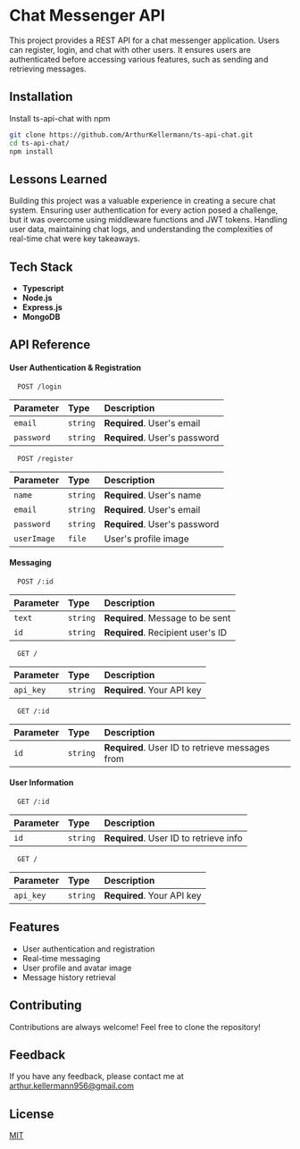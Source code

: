 # Chat Messenger API

This project provides a REST API for a chat messenger application. Users can register, login, and chat with other users. It ensures users are authenticated before accessing various features, such as sending and retrieving messages.

## Installation

Install ts-api-chat with npm

```bash
git clone https://github.com/ArthurKellermann/ts-api-chat.git
cd ts-api-chat/
npm install
```
    
## Lessons Learned

Building this project was a valuable experience in creating a secure chat system. Ensuring user authentication for every action posed a challenge, but it was overcome using middleware functions and JWT tokens. Handling user data, maintaining chat logs, and understanding the complexities of real-time chat were key takeaways.


## Tech Stack

- **Typescript**
- **Node.js**
- **Express.js**
- **MongoDB**
## API Reference

#### User Authentication & Registration

```http
  POST /login
```

| Parameter      | Type     | Description                       |
| :------------- | :------- | :-------------------------------- |
| `email`        | `string` | **Required**. User's email        |
| `password`     | `string` | **Required**. User's password     |

```http
  POST /register
```

| Parameter      | Type     | Description                       |
| :------------- | :------- | :-------------------------------- |
| `name`         | `string` | **Required**. User's name         |
| `email`        | `string` | **Required**. User's email        |
| `password`     | `string` | **Required**. User's password     |
| `userImage`    | `file`   | User's profile image              |

#### Messaging

```http
  POST /:id
```

| Parameter      | Type     | Description                             |
| :------------- | :------- | :-------------------------------------- |
| `text`         | `string` | **Required**. Message to be sent        |
| `id`           | `string` | **Required**. Recipient user's ID       |

```http
  GET /
```

| Parameter      | Type     | Description                             |
| :------------- | :------- | :-------------------------------------- |
| `api_key`      | `string` | **Required**. Your API key              |

```http
  GET /:id
```

| Parameter      | Type     | Description                             |
| :------------- | :------- | :-------------------------------------- |
| `id`           | `string` | **Required**. User ID to retrieve messages from |

#### User Information

```http
  GET /:id
```

| Parameter      | Type     | Description                             |
| :------------- | :------- | :-------------------------------------- |
| `id`           | `string` | **Required**. User ID to retrieve info  |

```http
  GET /
```

| Parameter      | Type     | Description                             |
| :------------- | :------- | :-------------------------------------- |
| `api_key`      | `string` | **Required**. Your API key              |

## Features

- User authentication and registration
- Real-time messaging
- User profile and avatar image
- Message history retrieval
## Contributing

Contributions are always welcome!  Feel free to clone the repository!


## Feedback

If you have any feedback, please contact me at arthur.kellermann956@gmail.com

## License

[MIT](https://choosealicense.com/licenses/mit/)

